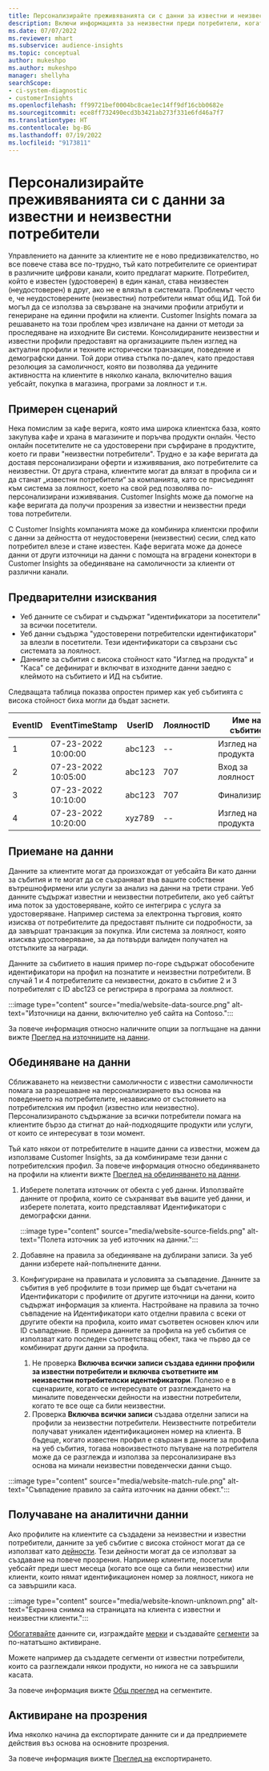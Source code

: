 ```yaml
---
title: Персонализирайте преживяванията си с данни за известни и неизвестни потребители
description: Включи информацията за неизвестни преди потребители, когато знаеш самоличността им.
ms.date: 07/07/2022
ms.reviewer: mhart
ms.subservice: audience-insights
ms.topic: conceptual
author: mukeshpo
ms.author: mukeshpo
manager: shellyha
searchScope:
- ci-system-diagnostic
- customerInsights
ms.openlocfilehash: ff99721bef0004bc8cae1ec14ff9df16cbb0682e
ms.sourcegitcommit: ece8ff732490ecd3b3421ab273f331e6fd46a7f7
ms.translationtype: HT
ms.contentlocale: bg-BG
ms.lasthandoff: 07/19/2022
ms.locfileid: "9173811"
---
```

# <a name="personalize-your-experiences-with-data-about-known-and-unknown-users"></a>Персонализирайте преживяванията си с данни за известни и неизвестни потребители

Управлението на данните за клиентите не е ново предизвикателство, но все повече става все по-трудно, тъй като потребителите се ориентират в различните цифрови канали, които предлагат марките. Потребител, който е известен (удостоверен) в един канал, става неизвестен (неудостоверен) в друг, ако не е влязъл в системата. Проблемът често е, че неудостоверените (неизвестни) потребители нямат общ ИД. Той би могъл да се използва за свързване на значими профили атрибути и генериране на единни профили на клиенти. Customer Insights помага за решаването на този проблем чрез извличане на данни от методи за проследяване на изходните Ви системи. Консолидираните неизвестни и известни профили предоставят на организациите пълен изглед на актуални профили и техните исторически транзакции, поведение и демографски данни. Той дори отива стъпка по-далеч, като предоставя резолюция за самоличност, която ви позволява да уедините активността на клиентите в няколко канала, включително вашия уебсайт, покупка в магазина, програми за лоялност и т.н.

## <a name="sample-scenario"></a>Примерен сценарий

Нека помислим за кафе верига, която има широка клиентска база, която закупува кафе и храна в магазините и поръчва продукти онлайн. Често онлайн посетителите не са удостоверени при сърфиране в продуктите, което ги прави "неизвестни потребители". Трудно е за кафе веригата да доставя персонализирани оферти и изживявания, ако потребителите са неизвестни. От друга страна, клиентите могат да влязат в профила си и да станат „известни потребители“ за компанията, като се присъединят към система за лоялност, което на свой ред позволява по-персонализирани изживявания. Customer Insights може да помогне на кафе веригата да получи прозрения за известни и неизвестни преди това потребители.

С Customer Insights компанията може да комбинира клиентски профили с данни за дейността от неудостоверени (неизвестни) сесии, след като потребител влезе и стане известен. Кафе веригата може да донесе данни от други източници на данни с помощта на вградени конектори в Customer Insights за обединяване на самоличности за клиенти от различни канали.

## <a name="prerequisites"></a>Предварителни изисквания

- Уеб данните се събират и съдържат "идентификатори за посетители" за всички посетители.
- Уеб данни съдържа "удостоверени потребителски идентификатори" за влезли в посетители. Тези идентификатори са свързани със системата за лоялност.
- Данните за събития с висока стойност като "Изглед на продукта" и "Каса" се дефинират и включват в изходните данни заедно с клеймото на събитието и ИД на събитие.

Следващата таблица показва опростен пример как уеб събитията с висока стойност биха могли да бъдат заснети.

|EventID|EventTimeStamp|UserID|ЛоялностID|Име на събитие|
|--|--|--|--|--|
|1|07-23-2022 10:00:00|abc123|--|Изглед на продукта|
|2|07-23-2022 10:05:00|abc123|707|Вход за лоялност|
|3|07-23-2022 10:10:00|abc123|707|Финализиране|
|4|07-23-2022 10:20:00|xyz789|--|Изглед на продукта|

## <a name="data-ingestion"></a>Приемане на данни

Данните за клиентите могат да произхождат от уебсайта Ви като данни за събития и те могат да се съхраняват във вашите собствени вътрешнофирмени или услуги за анализ на данни на трети страни. Уеб данните съдържат известни и неизвестни потребители, ако уеб сайтът има поток за удостоверяване, който се интегрира с услуга за удостоверяване. Например система за електронна търговия, която изисква от потребителите да предоставят пълните си подробности, за да завършат транзакция за покупка. Или система за лоялност, която изисква удостоверяване, за да потвърди валиден получател на отстъпките за награди.

Данните за събитието в нашия пример по-горе съдържат обособените идентификатори на профил на познатите и неизвестни потребители. В случай 1 и 4 потребителите са неизвестни, докато в събитие 2 и 3 потребителят с ID abc123 се регистрира в програма за лоялност.

:::image type="content" source="media/website-data-source.png" alt-text="Източници на данни, включително уеб сайта на Contoso.":::

За повече информация относно наличните опции за поглъщане на данни вижте [Преглед на източниците на данни](data-sources.md).

## <a name="data-unification"></a>Обединяване на данни

Сближаването на неизвестни самоличности с известни самоличности помага за разрешаване на персонализирането въз основа на поведението на потребителите, независимо от състоянието на потребителския им профил (известно или неизвестно). Персонализираното съдържание за всички потребители помага на клиентите бързо да стигнат до най-подходящите продукти или услуги, от които се интересуват в този момент.

Тъй като някои от потребителите в нашите данни са известни, можем да използваме Customer Insights, за да комбинираме тези данни с потребителския профил. За повече информация относно обединяването на профили на клиенти вижте [Преглед на обединяването на данни](data-unification.md).

1. Изберете полетата източник от обекта с уеб данни. Използвайте данните от профила, които се съхраняват във вашите уеб данни, и изберете полетата, които представляват Идентификатори с демографски данни.

   :::image type="content" source="media/website-source-fields.png" alt-text="Полета източник за уеб източник на данни.":::

1. Добавяне на правила за обединяване на дублирани записи. За уеб данни изберете най-попълнените данни.

1. Конфигуриране на правилата и условията за съвпадение. Данните за събития в уеб профилите в този пример ще бъдат съчетани на Идентификатори с профилите от другите източници на данни, които съдържат информация за клиента. Настройване на правила за точно съвпадение на Идентификатори като отделни правила с всеки от другите обекти на профила, които имат съответен основен ключ или ID съвпадение. В примера данните за профила на уеб събития се използват като последен съответстващ обект, така че първо да се комбинират други данни за профила.
   1. Не проверка **Включва всички записи създава единни профили за известни потребители и включва съответните им неизвестни потребителски идентификатори**. Полезно е в сценариите, когато се интересувате от разглеждането на миналите поведенчески дейности на известни потребители, когато те все още са били неизвестни.
   1. Проверка **Включва всички записи** създава отделни записи на профили за неизвестни потребители. Неизвестните потребители получават уникален идентификационен номер на клиента. В бъдеще, когато известен профил е свързан в данните за профила на уеб събития, тогава новоизвестното пътуване на потребителя може да се разглежда и използва за персонализиране въз основа на минали неизвестни поведенчески данни също.

:::image type="content" source="media/website-match-rule.png" alt-text="Съвпадение правило за сайта източник на данни обект.":::

## <a name="get-insights"></a>Получаване на аналитични данни

Ако профилите на клиентите са създадени за неизвестни и известни потребители, данните за уеб събитие с висока стойност могат да се използват като [дейности](activities.md). Тези дейности могат да се използват за създаване на повече прозрения. Например клиентите, посетили уебсайт преди шест месеца (когато все още са били неизвестни) или клиенти, които нямат идентификационен номер за лоялност, никога не са завършили каса.

:::image type="content" source="media/website-known-unknown.png" alt-text="Екранна снимка на страницата на клиента с известни и неизвестни клиенти.":::

[Обогатявайте](enrichment-hub.md) данните си, изграждайте [мерки](measures.md) и създавайте [сегменти](segments.md) за по-нататъшно активиране.

Можете например да създадете сегменти от известни потребители, които са разглеждали някои продукти, но никога не са завършили касата.

За повече информация вижте [Общ преглед](segments.md) на сегментите.

## <a name="activate-insights"></a>Активиране на прозрения

Има няколко начина да експортирате данните си и да предприемете действия въз основа на основните прозрения.

За повече информация вижте [Преглед на](export-destinations.md) експортирането.
